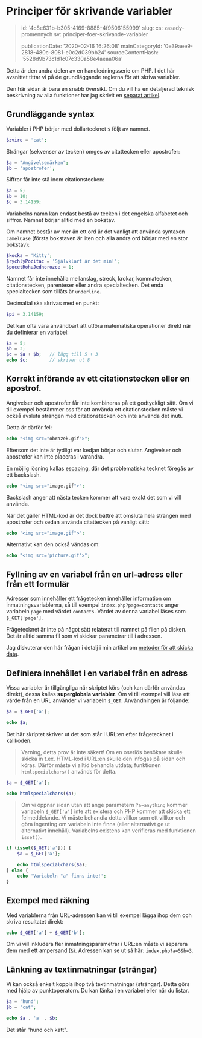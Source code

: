 Principer för skrivande variabler
=================================

> id: '4c8e631b-b305-4169-8885-4f9506155999'
> slug:
> 	cs: zasady-promennych
> 	sv: principer-foer-skrivande-variabler
> 
> publicationDate: '2020-02-16 16:26:08'
> mainCategoryId: '0e39aee9-2818-480c-8081-e0c2d039bb24'
> sourceContentHash: '5528d9b73c1d1c07c330a58e4aeaa06a'

Detta är den andra delen av en handledningsserie om PHP. I det här avsnittet tittar vi på de grundläggande reglerna för att skriva variabler.

Den här sidan är bara en snabb översikt. Om du vill ha en detaljerad teknisk beskrivning av alla funktioner har jag skrivit en <a href="/variabel">separat artikel</a>.

Grundläggande syntax
--------------------------

Variabler i PHP börjar med dollartecknet `$` följt av namnet.

```php
$zvire = 'cat';
```

Strängar (sekvenser av tecken) omges av citattecken eller apostrofer:

```php
$a = "Angivelsemärken";
$b = 'apostrofer';
```

Siffror får inte stå inom citationstecken:

```php
$a = 5;
$b = 10;
$c = 3.14159;
```

Variabelns namn kan endast bestå av tecken i det engelska alfabetet och siffror. Namnet börjar alltid med en bokstav.

Om namnet består av mer än ett ord är det vanligt att använda syntaxen `camelCase` (första bokstaven är liten och alla andra ord börjar med en stor bokstav):

```php
$kocka = 'Kitty';
$rychlyPocitac = 'Självklart är det min!';
$pocetRohuJednorozce = 1;
```

Namnet får inte innehålla mellanslag, streck, krokar, kommatecken, citationstecken, parenteser eller andra specialtecken. Det enda specialtecken som tillåts är `underline`.

Decimaltal ska skrivas med en punkt:

```php
$pi = 3.14159;
```

Det kan ofta vara användbart att utföra matematiska operationer direkt när du definierar en variabel:

```php
$a = 5;
$b = 3;
$c = $a + $b;	// lägg till 5 + 3
echo $c;		// skriver ut 8
```

Korrekt införande av ett citationstecken eller en apostrof.
--------------------------

Angivelser och apostrofer får inte kombineras på ett godtyckligt sätt. Om vi till exempel bestämmer oss för att använda ett citationstecken måste vi också avsluta strängen med citationstecken och inte använda det inuti.

Detta är därför fel:

```php
echo "<img src="obrazek.gif">";
```

Eftersom det inte är tydligt var kedjan börjar och slutar. Angivelser och apostrofer kan inte placeras i varandra.

En möjlig lösning kallas <a href="/escapovani">escaping</a>, där det problematiska tecknet föregås av ett backslash.

```php
echo "<img src="image.gif">";
```

Backslash anger att nästa tecken kommer att vara exakt det som vi vill använda.

När det gäller HTML-kod är det dock bättre att omsluta hela strängen med apostrofer och sedan använda citattecken på vanligt sätt:

```php
echo '<img src="image.gif">';
```

Alternativt kan den också vändas om:

```php
echo "<img src='picture.gif'>";
```

Fyllning av en variabel från en url-adress eller från ett formulär
--------------------------

Adresser som innehåller ett frågetecken innehåller information om inmatningsvariablerna, så till exempel `index.php?page=contacts` anger variabeln `page` med värdet `contacts`. Värdet av denna variabel läses som `$_GET['page']`.

Frågetecknet är inte på något sätt relaterat till namnet på filen på disken. Det är alltid samma fil som vi skickar parametrar till i adressen.

Jag diskuterar den här frågan i detalj i min artikel om <a href="/methods-odesilani-dat">metoder för att skicka data</a>.

Definiera innehållet i en variabel från en adress
--------------------------

Vissa variabler är tillgängliga när skriptet körs (och kan därför användas direkt), dessa kallas **superglobala variabler**. Om vi till exempel vill läsa ett värde från en URL använder vi variabeln `$_GET`.
Användningen är följande:

```php
$a = $_GET['a'];

echo $a;
```

Det här skriptet skriver ut det som står i URL:en efter frågetecknet i källkoden.

> Varning, detta prov är inte säkert! Om en oseriös besökare skulle skicka in t.ex. HTML-kod i URL:en skulle den infogas på sidan och köras. Därför måste vi alltid behandla utdata; funktionen `htmlspecialchars()` används för detta.

```php
$a = $_GET['a'];

echo htmlspecialchars($a);
```

> Om vi öppnar sidan utan att ange parametern `?a=anything` kommer variabeln `$_GET['a']` inte att existera och PHP kommer att skicka ett felmeddelande. Vi måste behandla detta villkor som ett villkor och göra ingenting om variabeln inte finns (eller alternativt ge ut alternativt innehåll). Variabelns existens kan verifieras med funktionen `isset()`.

```php
if (isset($_GET['a'])) {
    $a = $_GET['a'];

    echo htmlspecialchars($a);
} else {
    echo 'Variabeln "a" finns inte!';
}
```

Exempel med räkning
--------------------------

Med variablerna från URL-adressen kan vi till exempel lägga ihop dem och skriva resultatet direkt:

```php
echo $_GET['a'] + $_GET['b'];
```

Om vi vill inkludera fler inmatningsparametrar i URL:en måste vi separera dem med ett ampersand (`&`). Adressen kan se ut så här: `index.php?a=5&b=3`.

Länkning av textinmatningar (strängar)
--------------------------

Vi kan också enkelt koppla ihop två textinmatningar (strängar). Detta görs med hjälp av punktoperatorn. Du kan länka i en variabel eller när du listar.

```php
$a = 'hund';
$b = 'cat';

echo $a . 'a' . $b;
```

Det står "hund och katt".

